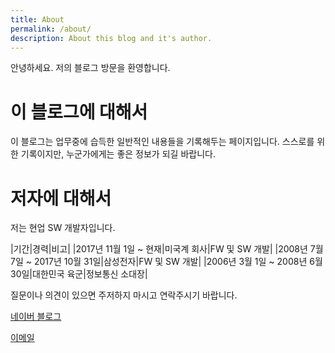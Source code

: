 ```yaml
---
title: About
permalink: /about/
description: About this blog and it's author.
---
```



안녕하세요. 저의 블로그 방문을 환영합니다. 


이 블로그에 대해서
===


이 블로그는 업무중에 습득한 일반적인 내용들을 기록해두는 페이지입니다. 
스스로를 위한 기록이지만, 누군가에게는 좋은 정보가 되길 바랍니다. 


저자에 대해서
===


저는 현업 SW 개발자입니다. 


|기간|경력|비고|
|2017년 11월 1일 ~ 현재|미국계 회사|FW 및 SW 개발|
|2008년 7월 7일 ~ 2017년 10월 31일|삼성전자|FW 및 SW 개발|
|2006년 3월 1일 ~ 2008년 6월 30일|대한민국 육군|정보통신 소대장|


질문이나 의견이 있으면 주저하지 마시고 연락주시기 바랍니다. 


[네이버 블로그](https://blog.naver.com/boyinblue)


[이메일](mailto:boyinblue@hanmail.net)
